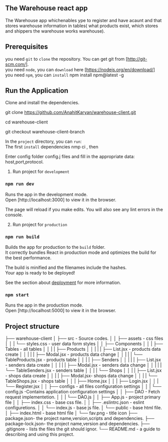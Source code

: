 ## The Warehouse react app

The  Warehouse app  whichenables ype to register and have acaunt and that stores warehouse information in tables( what products exist, which stores and shippers the warehouse works warehouse).<br />

## Prerequisites

you need `git` to `clone` the repository. You can get git from [http://git-scm.com/]. <br />
you need `node`, you can `download` here [https://nodejs.org/en/download/] <br />
you need `npm`, you can `install`  npm install npm@latest -g <br />

## Run the Application
Clone and install the dependencies.<br />

git clone https://github.com/AnahitKaryan/warehouse-client.git <br />

cd warehouse-client <br />

git checkout warehouse-client-branch <br />

In the `project` directory, you can `run`: <br />
The first `install` dependencies nmp ci , then <br />

Enter config folder config.j files and fill in the appropriate data: <br />host,port,protocol.


1) Run project for `development` <br />

### `npm run dev`

Runs the app in the development mode.<br />
Open [http://localhost:3000] to view it in the browser.<br />

The page will reload if you make edits. You will also see any lint errors in the console. <br />

2) Run project for `production` 

### `npm run build`

Builds the app for production to the `build` folder.<br />
It correctly bundles React in production mode and optimizes the build for the best performance.<br />

The build is minified and the filenames include the hashes.<br />
Your app is ready to be deployed!<br />

See the section about [deployment](https://facebook.github.io/create-react-app/docs/deployment) for more information.<br />

### `npm start`

Runs the app in the production mode.<br />
Open [http://localhost:5000] to view it in the browser.<br />

## Project structure

├── warehouse-client
│   ├── src - Source codes.
│   │   ├── assets - css files
│   │   |   └── styles.css - user data form styles
│   │   ├── Components
│   │   |   ├── Tables - all tables
│   │   |   |    ├── Products
│   │   |   |    |   ├── List.jsx - products data create
│   │   |   |    |   ├── Modal.jsx - products data change 
│   │   |   |    |   └── TableProducts.jsx - products table
│   │   |   |    ├── Senders
│   │   |   |    |   ├── List.jsx - senders data create
│   │   |   |    |   ├── Modal.jsx - senders data change
│   │   |   |    |   └── TableSenders.jsx - senders table
│   │   |   |    └── Shops
│   │   |   |        ├── List.jsx - shops data create
│   │   |   |        ├── Modal.jsx- shops data change
│   │   |   |        └── TableShops.jsx - shops table
│   │   |   ├── Home.jsx
│   │   |   ├── Login.jsx
│   │   |   └── Register.jsx
│   │   ├── configs - all files configuration settings
│   │   |   └── config.js -Contains application configuration settings
│   │   ├── DAO - Fetch request implementetion.
│   │   |   └── DAO.js
│   │   ├── App.js - project primary file 
│   │   ├── index.css - base css file.
│   │   ├── .eslintrc.json - eslint configuretions.
│   │   └── index.js - base js file.
│   └── public - base html file.
│       ├── index.html - base html file
│       └── fav.png - title icon
├── package.json-  the project name,version,scripts and dependencies.
├── package-lock.json-  the project name,version and dependencies.
├── .gitignore - lists the files the git should ignor.
└── README.md - a guide to describing and using this project.
